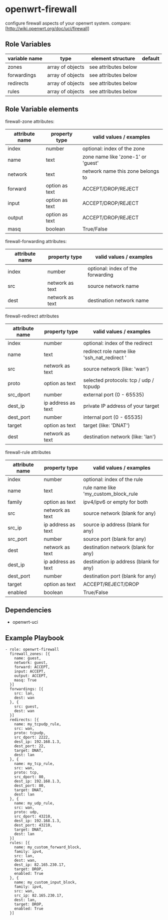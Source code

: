openwrt-firewall
================

configure firewall aspects of your openwrt system.
compare: [http://wiki.openwrt.org/doc/uci/firewall]

Role Variables
--------------

| variable name     | type             | element structure    | default |
|-------------------|------------------|----------------------|---------|
| zones             | array of objects | see attributes below | <empty> |
| forwardings       | array of objects | see attributes below | <empty> |
| redirects         | array of objects | see attributes below | <empty> |
| rules             | array of objects | see attributes below | <empty> |

Role Variable elements
----------------------

firewall-zone attributes:

| attribute name | property type       | valid values / examples            |
|----------------|---------------------|------------------------------------|
| index          | number              | optional: index of the zone        |
| name           | text                | zone name like 'zone-1' or 'guest' |
| network        | text                | network name this zone belongs to  |
| forward        | option as text      | ACCEPT/DROP/REJECT                 |
| input          | option as text      | ACCEPT/DROP/REJECT                 |
| output         | option as text      | ACCEPT/DROP/REJECT                 |
| masq           | boolean             | True/False                         |

firewall-forwarding attributes:

| attribute name | property type       | valid values / examples            |
|----------------|---------------------|------------------------------------|
| index          | number              | optional: index of the forwarding  |
| src            | network as text     | source network name                |
| dest           | network as text     | destination network name           |

firewall-redirect attributes

| attribute name | property type       | valid values / examples                     |
|----------------|---------------------|---------------------------------------------|
| index          | number              | optional: index of the redirect             |
| name           | text                | redirect role name like 'ssh_nat_redirect ' |
| src            | network as text     | source network (like: 'wan')                |
| proto          | option as text      | selected protocols: tcp / udp / tcpudp      |
| src_dport      | number              | external port (0 - 65535)                   |
| dest_ip        | ip address as text  | private IP address of your target           |
| dest_port      | number              | internal port (0 - 65535)                   |
| target         | option as text      | target (like: 'DNAT')                       |
| dest           | network as text     | destination network (like: 'lan')           |

firewall-rule attributes

| attribute name | property type       | valid values / examples                     |
|----------------|---------------------|---------------------------------------------|
| index          | number              | optional: index of the rule                 |
| name           | text                | rule name like 'my_custom_block_rule        |
| family         | option as text      | ipv4/ipv6 or empty for both                 |
| src            | network as text     | source network (blank for any)              |
| src_ip         | ip address as text  | source ip address (blank for any)           |
| src_port       | number              | source port (blank for any)                 |
| dest           | network as text     | destination network (blank for any)         |
| dest_ip        | ip address as text  | destination ip address (blank for any)      |
| dest_port      | number              | destination port (blank for any)            |
| target         | option as text      | ACCEPT/REJECT/DROP                          |
| enabled        | boolean             | True/False                                  |

Dependencies
------------

* openwrt-uci

Example Playbook
----------------

```
- role: openwrt-firewall
  firewall_zones: [{
    name: guest,
    network: guest,
    forward: ACCEPT,
    input: ACCEPT,
    output: ACCEPT,
    masq: True
  }]
  forwardings: [{
    src: lan,
    dest: wan
  }, {
    src: guest,
    dest: wan
  }]
  redirects: [{
    name: my_tcpudp_rule,
    src: wan,
    proto: tcpudp,
    src_dport: 2222,
    dest_ip: 192.168.1.3,
    dest_port: 22,
    target: DNAT,
    dest: lan
  }, {
    name: my_tcp_rule,
    src: wan,
    proto: tcp,
    src_dport: 80,
    dest_ip: 192.168.1.3,
    dest_port: 80,
    target: DNAT,
    dest: lan
  }, {
    name: my_udp_rule,
    src: wan,
    proto: udp,
    src_dport: 43210,
    dest_ip: 192.168.1.3,
    dest_port: 43210,
    target: DNAT,
    dest: lan
  }]
  rules: [{
    name: my_custom_forward_block,
    family: ipv4,
    src: lan,
    dest: wan,
    dest_ip: 82.165.230.17,
    target: DROP,
    enabled: True
  }, {
    name: my_custom_input_block,
    family: ipv4,
    src: wan,
    src_ip: 82.165.230.17,
    dest: lan,
    target: DROP,
    enabled: True
  }]
```

[http://wiki.openwrt.org/doc/uci/wireless]: http://wiki.openwrt.org/doc/uci/firewall
[https://github.com/lefant/ansible-openwrt-firewall]: https://github.com/lefant/ansible-openwrt-firewall
